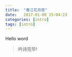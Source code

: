 ```yaml
---
title:  "春江花月夜"
date:   2017-01-08 15:04:23
categories: [intro]
tags: [intro]
---
```




Hello word




>吟诗完毕!

<!-- Check out the [Jekyll docs][jekyll] for more info on how to get the most out of Jekyll. File all bugs/feature requests at [Jekyll’s GitHub repo][jekyll-gh]. If you have questions, you can ask them on [Jekyll’s dedicated Help repository][jekyll-help].

[jekyll]:      http://jekyllrb.com
[jekyll-gh]:   https://github.com/jekyll/jekyll
[jekyll-help]: https://github.com/jekyll/jekyll-help -->
